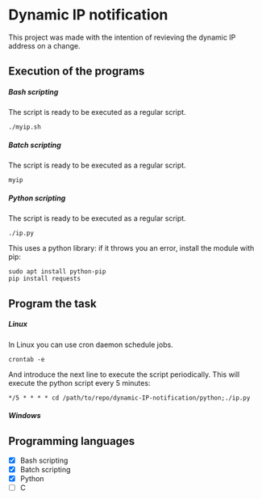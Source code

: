 # Dynamic IP notification

This project was made with the intention of revieving the dynamic IP address on a change. 

## Execution of the programs

##### Bash scripting
The script is ready to be executed as a regular script.

`./myip.sh`

##### Batch scripting
The script is ready to be executed as a regular script.

`myip`

##### Python scripting
The script is ready to be executed as a regular script.

`./ip.py`

This uses a python library: if it throws you an error, install the module with pip:
~~~~
sudo apt install python-pip
pip install requests
~~~~

## Program the task

##### Linux
In Linux you can use cron daemon schedule jobs.
~~~~
crontab -e
~~~~
And introduce the next line to execute the script periodically.
This will execute the python script every 5 minutes:
~~~~
*/5 * * * * cd /path/to/repo/dynamic-IP-notification/python;./ip.py
~~~~


##### Windows


## Programming languages
- [x] Bash scripting
- [x] Batch scripting
- [X] Python
- [ ] C
